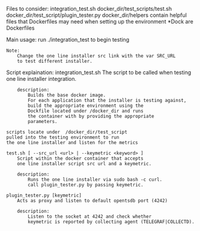 Files to consider:
    integration_test.sh
    docker_dir/test_scripts/test.sh
    docker_dir/test_script/plugin_tester.py
    docker_dir/helpers contain helpful files
    that Dockerfiles may need when setting up the environment
    *Dock are Dockerfiles

Main usage:
    run ./integration_test to begin testing
    
    Note:
        Change the one line installer src link with the var SRC_URL
        to test different installer.

Script explaination:
    integration_test.sh
        The script to be called when testing one line installer
        integration.

        description:
            Builds the base docker image.
            For each application that the installer is testing against,
            build the appropriate environment using the
            Dockfile located under /docker_dir and runs
            the container with by providing the appropriate
            parameters.
        
    scripts locate under  /docker_dir/test_script
    pulled into the testing environment to run
    the one line installer and listen for the metrics

    test.sh [ --src_url <url> | --keymetric <keyword> ]
        Script within the docker container that accepts
        one line installer script src url and a keymetric.

        description: 
            Runs the one line installer via sudo bash -c curl.
            call plugin_tester.py by passing keymetric.

    plugin_tester.py [keymetric]
        Acts as proxy and listen to default opentsdb port (4242)

        description:
            Listen to the socket at 4242 and check whether
            keymetric is reported by collecting agent (TELEGRAF|COLLECTD).

